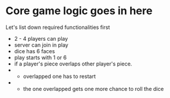# Core game logic goes in here

Let's list down required functionalities first

* 2 - 4 players can play
* server can join in play
* dice has 6 faces
* play starts with 1 or 6
* if a player's piece overlaps other player's piece.
* * overlapped one has to restart
* * the one overlapped gets one more chance to roll the dice
